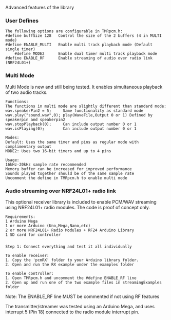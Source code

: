Advanced features of the library

### **User Defines**
    The following options are configurable in TMRpcm.h:
    #define buffSize 128   Control the size of the 2 buffers (4 in MULTI mode)
    #define ENABLE_MULTI   Enable multi track playback mode (Default single timer)
        #define MODE2      Enable dual timer multi track playback mode
    #define ENABLE_RF      Enable streaming of audio over radio link (NRF24L01+)

### **Multi Mode**
 Multi Mode is new and still being tested. It enables simultaneous playback of two audio tracks.

    Functions:
    The functions in multi mode are slightly different than standard mode:
    wav.speakerPin2 = 5;     Same functionality as standard mode
    wav.play("sound.wav",0); play(WaveFile,Output 0 or 1) Defined by speakerpin and speakerpin2
    wav.stopPlayback(0);     Can include output number 0 or 1
    wav.isPlaying(0);        Can include output number 0 or 1

    Modes:
    Default: Uses the same timer and pins as regular mode with complimentary output
    MODE2: Uses two 16-bit timers and up to 4 pins

    Usage:
    16kHz-20kHz sample rate recommended
    Memory buffer can be increased for improved performance
    Sounds played together should be of the same sample rate
    Uncomment the define in TMRpcm.h to enable multi mode

### **Audio streaming over NRF24L01+ radio link**
This optional receiver library is included to enable PCM/WAV streaming
using NRF24L01+ radio modules. The code is proof of concept only.

    Requirements: 
    1 Arduino Mega
    1 or more Arduino (Uno,Mega,Nano,etc)
    2 or more NRF24L01+ Radio Modules + RF24 Arduino Library
    1 SD card for controller
###
    Step 1: Connect everything and test it all individually

    To enable receiver:
    1. Copy the 'pcmRX' folder to your Arduino library folder.
    2. Open and run the RX example under the examples folder
    
    To enable controller:
    1. Open TMRpcm.h and uncomment the #define ENABLE_RF line
    2. Open up and run one of the two example files in streamingExamples folder

Note: The ENABLE_RF line MUST be commented if not using RF features

The transmitter/streamer was tested using an Arduino Mega, and uses interrupt 5 (Pin 18) connected to the radio module interrupt pin.
         
